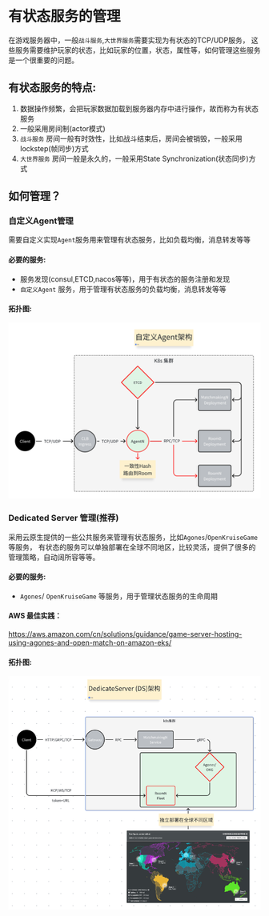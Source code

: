 # 有状态服务的管理

在游戏服务器中，一般`战斗服务`,`大世界服务`需要实现为有状态的TCP/UDP服务，
这些服务需要维护玩家的状态，比如玩家的位置，状态，属性等，如何管理这些服务是一个很重要的问题。

## 有状态服务的特点:

1. 数据操作频繁，会把玩家数据加载到服务器内存中进行操作，故而称为有状态服务
2. 一般采用房间制(actor模式)
3. `战斗服务` 房间一般有时效性，比如战斗结束后，房间会被销毁，一般采用lockstep(帧同步)方式
4. `大世界服务` 房间一般是永久的，一般采用State Synchronization(状态同步)方式

## 如何管理？

### 自定义Agent管理

需要自定义实现`Agent`服务用来管理有状态服务，比如负载均衡，消息转发等等

#### 必要的服务:

* 服务发现(consul,ETCD,nacos等等)，用于有状态的服务注册和发现
* `自定义Agent` 服务，用于管理有状态服务的负载均衡，消息转发等等

#### 拓扑图:

![Agent](../draws/room_agent.png)

### Dedicated Server 管理(推荐)

采用云原生提供的一些公共服务来管理有状态服务，比如`Agones`/`OpenKruiseGame`等服务，
有状态的服务可以单独部署在全球不同地区，比较灵活，提供了很多的管理策略，自动阔所容等等。

#### 必要的服务:

* `Agones`/ `OpenKruiseGame` 等服务，用于管理状态服务的生命周期

#### AWS 最佳实践：
https://aws.amazon.com/cn/solutions/guidance/game-server-hosting-using-agones-and-open-match-on-amazon-eks/

#### 拓扑图:

![img.png](../draws/room_ds.png)



